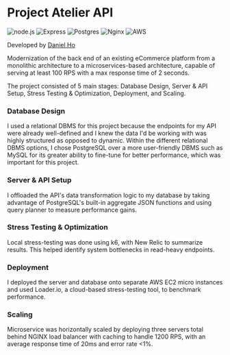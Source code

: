 # Project Atelier API

![node.js](https://img.shields.io/badge/Node.js-20232A?style=for-the-badge&logo=nodedotjs&logoColor=green)
![Express](https://img.shields.io/badge/-Express-20232A?style=for-the-badge&logo=express&logoColor=yellow)
![Postgres](https://img.shields.io/badge/postgres-%23316192.svg?style=for-the-badge&logo=postgresql&logoColor=white)
![Nginx](https://img.shields.io/badge/nginx-%23009639.svg?style=for-the-badge&logo=nginx&logoColor=white)
![AWS](https://img.shields.io/badge/AWS-%23FF9900.svg?style=for-the-badge&logo=amazon-aws&logoColor=white)

Developed by [Daniel Ho](https://github.com/dho1994)

Modernization of the back end of an existing eCommerce platform from a monolithic architecture to a microservices-based architecture, capable of serving at least 100 RPS with a max response time of 2 seconds.

The project consisted of 5 main stages: Database Design, Server & API Setup, Stress Testing & Optimization, Deployment, and Scaling.

### Database Design
I used a relational DBMS for this project because the endpoints for my API were already well-defined and I knew the data I'd be working with was highly structured as opposed to dynamic. Within the different relational DBMS options, I chose PostgreSQL over a more user-friendly DBMS such as MySQL for its greater ability to fine-tune for better performance, which was important for this project.

### Server & API Setup
I offloaded the API's data transformation logic to my database by taking advantage of PostgreSQL's built-in aggregate JSON functions and using query planner to measure performance gains.

### Stress Testing & Optimization
Local stress-testing was done using k6, with New Relic to summarize results. This helped identify system bottlenecks in read-heavy endpoints.

### Deployment
I deployed the server and database onto separate AWS EC2 micro instances and used Loader.io, a cloud-based stress-testing tool, to benchmark performance.

### Scaling
Microservice was horizontally scaled by deploying three servers total behind NGINX load balancer with caching to handle 1200 RPS, with an average response time of 20ms and error rate <1%.
